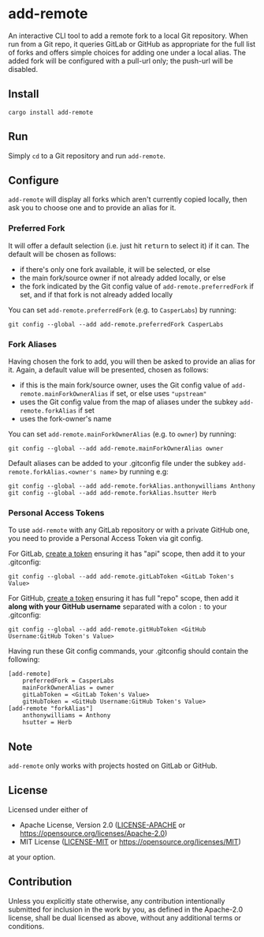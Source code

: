 # add-remote

An interactive CLI tool to add a remote fork to a local Git repository.  When run from a Git repo,
it queries GitLab or GitHub as appropriate for the full list of forks and offers simple choices for
adding one under a local alias.  The added fork will be configured with a pull-url only; the
push-url will be disabled.

## Install

```
cargo install add-remote
```

## Run

Simply `cd` to a Git repository and run `add-remote`.

## Configure

`add-remote` will display all forks which aren't currently copied locally, then ask you to choose
one and to provide an alias for it.

### Preferred Fork

It will offer a default selection (i.e. just hit <kbd>return</kbd> to select it) if it can.  The
default will be chosen as follows:

* if there's only one fork available, it will be selected, or else
* the main fork/source owner if not already added locally, or else
* the fork indicated by the Git config value of `add-remote.preferredFork` if set, and if that fork
is not already added locally

You can set `add-remote.preferredFork` (e.g. to `CasperLabs`) by running:

```
git config --global --add add-remote.preferredFork CasperLabs
```

### Fork Aliases

Having chosen the fork to add, you will then be asked to provide an alias for it.  Again, a default
value will be presented, chosen as follows:

* if this is the main fork/source owner, uses the Git config value of
`add-remote.mainForkOwnerAlias` if set, or else uses `"upstream"`
* uses the Git config value from the map of aliases under the subkey `add-remote.forkAlias` if set
* uses the fork-owner's name

You can set `add-remote.mainForkOwnerAlias` (e.g. to `owner`) by running:

```
git config --global --add add-remote.mainForkOwnerAlias owner
```

Default aliases can be added to your .gitconfig file under the subkey
`add-remote.forkAlias.<owner's name>` by running e.g:

```
git config --global --add add-remote.forkAlias.anthonywilliams Anthony
git config --global --add add-remote.forkAlias.hsutter Herb
```

### Personal Access Tokens

To use `add-remote` with any GitLab repository or with a private GitHub one, you need to provide a
Personal Access Token via git config.

For GitLab, [create a token](https://gitlab.com/profile/personal_access_tokens) ensuring it has
"api" scope, then add it to your .gitconfig:

```
git config --global --add add-remote.gitLabToken <GitLab Token's Value>
```

For GitHub, [create a token](https://github.com/settings/tokens) ensuring it has full "repo" scope,
then add it **along with your GitHub username** separated with a colon `:` to your .gitconfig:

```
git config --global --add add-remote.gitHubToken <GitHub Username:GitHub Token's Value>
```

Having run these Git config commands, your .gitconfig should contain the following:

```
[add-remote]
    preferredFork = CasperLabs
    mainForkOwnerAlias = owner
    gitLabToken = <GitLab Token's Value>
    gitHubToken = <GitHub Username:GitHub Token's Value>
[add-remote "forkAlias"]
    anthonywilliams = Anthony
    hsutter = Herb
```

## Note

`add-remote` only works with projects hosted on GitLab or GitHub.

## License

Licensed under either of

* Apache License, Version 2.0 ([LICENSE-APACHE](LICENSE-APACHE) or https://opensource.org/licenses/Apache-2.0)
* MIT License ([LICENSE-MIT](LICENSE-MIT) or https://opensource.org/licenses/MIT)

at your option.

## Contribution

Unless you explicitly state otherwise, any contribution intentionally submitted for inclusion in the
work by you, as defined in the Apache-2.0 license, shall be dual licensed as above, without any
additional terms or conditions.
